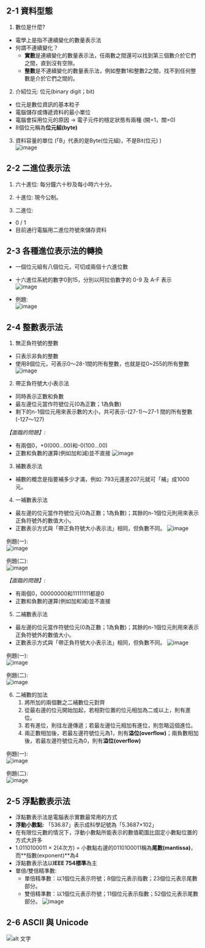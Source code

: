 ## 2-1 資料型態
1. 數位是什麼?
* 電學上是指不連續變化的數量表示法
* 何謂不連續變化？  
   * **實數**是連續變化的數量表示法，任兩數之間還可以找到第三個數介於它們之間，直到沒有空隙。  
   * **整數**是不連續變化的數量表示法，例如整數1和整數2之間，找不到任何整數是介於它們之間的。  

2. 介紹位元: 位元(binary digit；bit)  
* 位元是數位資訊的基本粒子  
* 電腦儲存或傳遞資料的最小單位  
* 電腦會採用位元的原因 → 電子元件的穩定狀態有兩種 (開=1，關=0)  
* 8個位元稱為**位元組(byte)**  

3. 資料容量的單位 (「B」代表的是Byte(位元組)，不是Bit(位元) )  
![image](https://user-images.githubusercontent.com/91866985/143687366-246a3608-07ab-457c-ad24-97ca0d1a9ae1.png)


## 2-2 二進位表示法
1. 六十進位: 每分鐘六十秒及每小時六十分。

2. 十進位: 現今公制。

3. 二進位: 
* 0 / 1  
* 目前通行電腦用二進位符號來儲存資料  

## 2-3 各種進位表示法的轉換
* 一個位元組有八個位元，可切成兩個十六進位數  
* 十六進位系統的數字0到15，分別以阿拉伯數字的 0-9 及 A-F 表示  
![image](https://user-images.githubusercontent.com/91866985/143687540-76dc17ba-7049-4b23-b59a-e461e6b28508.png)

* 例題:  
![image](https://user-images.githubusercontent.com/91866985/143687565-9b8ac787-c11c-40d2-bb8f-81ed08b16763.png)


## 2-4 整數表示法
1. 無正負符號的整數  
*  只表示非負的整數  
*  使用8個位元，可表示0～28-1間的所有整數，也就是從0~255的所有整數  
![image](https://user-images.githubusercontent.com/91866985/143687775-131bd9ed-59be-4b07-a000-5ccf3435c69e.png)


2. 帶正負符號大小表示法  
*  同時表示正數和負數  
*  最左邊位元當作符號位元(0為正數；1為負數)  
*  剩下的n-1個位元用來表示數的大小，共可表示-(27-1)～27-1 間的所有整數(-127～127) 
 
*【面臨的問題】:*  
   * 有兩個0，+0(000...00)和-0(100...00)
   * 正數和負數的運算(例如加和減)並不直接
![image](https://user-images.githubusercontent.com/91866985/143687898-f2a148c5-cd62-44f4-a44f-001a4192cab1.png)



3. 補數表示法
* 補數的概念是指要補多少才滿，例如: 793元還差207元就可「補」成1000元。

4. 一補數表示法
* 最左邊的位元當作符號位元(0為正數；1為負數)；其餘的n-1個位元則用來表示正負符號外的數值大小。
* 正數表示方式與「帶正負符號大小表示法」相同，但負數不同。
![image](https://user-images.githubusercontent.com/91866985/143687981-b26902b6-2a5f-440e-b054-cf53fdf2a98c.png)

例題(一):  
![image](https://user-images.githubusercontent.com/91866985/143688008-fc5c5dc1-845a-4a1c-88d4-a32459a82714.png)

例題(二):  
![image](https://user-images.githubusercontent.com/91866985/143688030-9711c4cb-bbbc-4a61-80bb-dc91c9bf3b9c.png)

*【面臨的問題】:*  
   * 有兩個0，00000000和11111111都是0
   * 正數和負數的運算(例如加和減)並不直接

5. 二補數表示法
* 最左邊的位元當作符號位元(0為正數；1為負數)；其餘的n-1個位元則用來表示正負符號外的數值大小。
* 正數表示方式與「帶正負符號大小表示法」相同，但負數不同。
![image](https://user-images.githubusercontent.com/91866985/143688070-a793549a-9769-420c-8b52-6cbdae669ab0.png)

例題(一):  
![image](https://user-images.githubusercontent.com/91866985/143688091-28c75555-d37e-469e-8fe1-8b9b5fa0fd30.png)

例題(二):  
![image](https://user-images.githubusercontent.com/91866985/143688099-9ebf79d1-0c4c-4cee-8de1-50b59f78bdcd.png)


6. 二補數的加法
   1. 將所加的兩個數之二補數位元對齊
   2. 從最右邊的位元開始加起，若相對位置的位元相加為二或以上，則有進位。
   3. 若有進位，則往左邊傳遞；若最左邊位元相加有進位，則忽略這個進位。
   4. 兩正數相加後，若最左邊符號位元為1，則有**溢位(overflow)**；兩負數相加後，若最左邊符號位元為0，則有**溢位(overflow)**

例題(一):  
![image](https://user-images.githubusercontent.com/91866985/143688164-2494c9ad-b1f3-4788-9f21-66885e968ee1.png)

例題(二):  
![image](https://user-images.githubusercontent.com/91866985/143688174-f9f2f62f-f273-4d0e-a885-29816ba5b287.png)


## 2-5 浮點數表示法
* 浮點數表示法是電腦表示實數最常用的方式
* **浮動小數點:** 「536.87」表示成科學記號為「5.3687×102」
* 在有限位元數的情況下，浮動小數點所能表示的數值範圍比固定小數點位置的方式大許多
* 1.0110100011 × 2(4次方) = 小數點右邊的0110100011稱為**尾數(mantissa)**，而**指數(exponent)**為4
* 浮點數表示法以**IEEE 754標準**為主
* 單倍/雙倍精準數:
   * 單倍精準數：以1個位元表示符號；8個位元表示指數；23個位元表示尾數部分。
   * 雙倍精準數：以1個位元表示符號；11個位元表示指數；52個位元表示尾數部分。
![image](https://user-images.githubusercontent.com/91866985/143688274-7e5ff31c-4979-4ca4-ba1b-a0df6145f9d4.png)



## 2-6 ASCII 與 Unicode
![alt 文字](https://upload.wikimedia.org/wikipedia/commons/c/cf/USASCII_code_chart.png "Wiki: ACIIcode")



